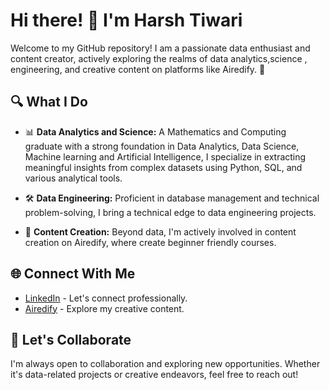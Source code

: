 # Hi there! 👋 I'm Harsh Tiwari

Welcome to my GitHub repository! I am a passionate data enthusiast and content creator, actively exploring the realms of data analytics,science , engineering, and creative content on platforms like Airedify. 🚀

## 🔍 What I Do
- 📊 **Data Analytics and Science:** A Mathematics and Computing graduate with a strong foundation in Data Analytics, Data Science, Machine learning and Artificial Intelligence, I specialize in extracting meaningful insights from complex datasets using Python, SQL, and various analytical tools.

- 🛠️ **Data Engineering:** Proficient in database management and technical problem-solving, I bring a technical edge to data engineering projects.

- 🎨 **Content Creation:** Beyond data, I'm actively involved in content creation on Airedify, where create beginner friendly courses.

## 🌐 Connect With Me
- [LinkedIn](https://www.linkedin.com/in/harxhy) - Let's connect professionally.
- [Airedify](https://www.youtube.com/@AirEdify) - Explore my creative content.


## 🤝 Let's Collaborate
I'm always open to collaboration and exploring new opportunities. Whether it's data-related projects or creative endeavors, feel free to reach out!
